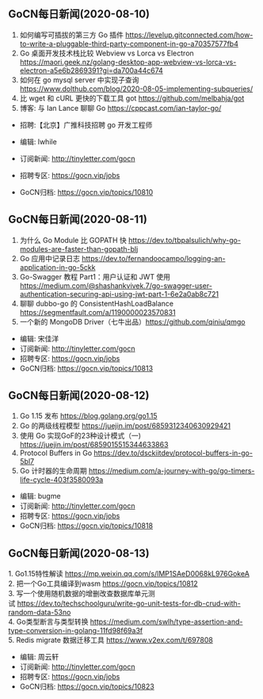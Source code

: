 ## GoCN每日新闻(2020-08-10)

1. 如何编写可插拔的第三方 Go 插件 https://levelup.gitconnected.com/how-to-write-a-pluggable-third-party-component-in-go-a70357577fb4
2. Go 桌面开发技术栈比较 Webview vs Lorca vs Electron https://maori.geek.nz/golang-desktop-app-webview-vs-lorca-vs-electron-a5e6b2869391?gi=da700a44c674
3. 如何在 go mysql server 中实现子查询 https://www.dolthub.com/blog/2020-08-05-implementing-subqueries/
4. 比 wget 和 cURL 更快的下载工具 got https://github.com/melbahja/got
5. 博客: 与 Ian Lance 聊聊 Go https://cppcast.com/ian-taylor-go/

- 招聘:【北京】广推科技招聘 go 开发工程师

- 编辑: lwhile
- 订阅新闻: http://tinyletter.com/gocn
- 招聘专区: https://gocn.vip/jobs
- GoCN归档: https://gocn.vip/topics/10810


## GoCN每日新闻(2020-08-11)

1. 为什么 Go Module 比 GOPATH 快 https://dev.to/tbpalsulich/why-go-modules-are-faster-than-gopath-blj
2. Go 应用中记录日志 https://dev.to/fernandoocampo/logging-an-application-in-go-5ckk
3. Go-Swagger 教程 Part1：用户认证和 JWT 使用 https://medium.com/@shashankvivek.7/go-swagger-user-authentication-securing-api-using-jwt-part-1-6e2a0ab8c721
4. 聊聊 dubbo-go 的 ConsistentHashLoadBalance https://segmentfault.com/a/1190000023570831
5. 一个新的 MongoDB Driver（七牛出品）https://github.com/qiniu/qmgo

- 编辑: 宋佳洋
- 订阅新闻: http://tinyletter.com/gocn
- 招聘专区: https://gocn.vip/jobs
- GoCN归档: https://gocn.vip/topics/10813


## GoCN每日新闻(2020-08-12)

1. Go 1.15 发布 https://blog.golang.org/go1.15
2. Go 的两级线程模型 https://juejin.im/post/6859312340630929421
3. 使用 Go 实现GoF的23种设计模式（一) https://juejin.im/post/6859015515344633863
4. Protocol Buffers in Go https://dev.to/dsckiitdev/protocol-buffers-in-go-5bl7
5. Go 计时器的生命周期 https://medium.com/a-journey-with-go/go-timers-life-cycle-403f3580093a

- 编辑: bugme
- 订阅新闻: http://tinyletter.com/gocn
- 招聘专区: https://gocn.vip/jobs
- GoCN归档: https://gocn.vip/topics/10818

## GoCN每日新闻(2020-08-13)

1. Go1.15特性解读 https://mp.weixin.qq.com/s/lMP1SAeD0068kL976GokeA  
2. 把一个Go工具编译到wasm https://gocn.vip/topics/10812  
3. 写一个使用随机数据的增删改查数据库单元测试 https://dev.to/techschoolguru/write-go-unit-tests-for-db-crud-with-random-data-53no  
4. Go类型断言与类型转换 https://medium.com/swlh/type-assertion-and-type-conversion-in-golang-11fd98f69a3f  
5. Redis migrate 数据迁移工具 https://www.v2ex.com/t/697808  

- 编辑:  周云轩
- 订阅新闻: http://tinyletter.com/gocn
- 招聘专区: https://gocn.vip/jobs
- GoCN归档: https://gocn.vip/topics/10823
